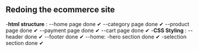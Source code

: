 ## Redoing the ecommerce site
-**html structure** : 
 --home page done ✔
 --category page done ✔
 --product page  done ✔
 --payment page  done ✔
 --cart page  done ✔
-**CSS Styling** : 
 --header done ✔
 --footer done ✔
 --home: 
    -hero section done ✔ -selection section done ✔